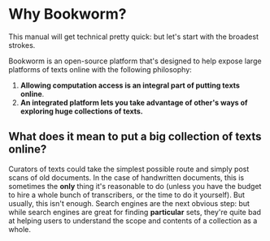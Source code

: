 # Why Bookworm?

This manual will get technical pretty quick: but let's start with the broadest strokes.

Bookworm is an open-source platform that's designed to help expose large platforms of texts online with the following philosophy:

1. **Allowing computation access is an integral part of putting texts online**.
2. **An integrated platform lets you take advantage of other's ways of exploring huge collections of texts.**

## What does it mean to put a big collection of texts online?

Curators of texts could take the simplest possible route and simply post scans of old documents. In the case of handwritten documents, this is sometimes the **only** thing it's reasonable to do (unless you have the budget to hire a whole bunch of transcribers, or the time to do it yourself). But usually, this isn't enough. Search engines are the next obvious step: but while search engines are great for finding **particular** sets, they're quite bad at helping users to understand the scope and contents of a collection as a whole.
